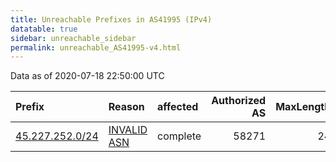 ```yaml
---
title: Unreachable Prefixes in AS41995 (IPv4)
datatable: true
sidebar: unreachable_sidebar
permalink: unreachable_AS41995-v4.html
---
```


Data as of 2020-07-18 22:50:00 UTC


<div class="datatable-begin"></div>

| Prefix                                                   | Reason                                                                                                 | affected   |   Authorized AS |   MaxLength | Anchor                                         |   unreachable /24s |
|:---------------------------------------------------------|:-------------------------------------------------------------------------------------------------------|:-----------|----------------:|------------:|:-----------------------------------------------|-------------------:|
| [45.227.252.0/24](https://stat.ripe.net/45.227.252.0/24) | [INVALID ASN](https://rpki-validator.ripe.net/announcement-preview?asn=AS41995&prefix=45.227.252.0/24) | complete   |           58271 |          24 | [LACNIC](unreachable_LACNIC_RPKI_Root-v4.html) |                  1 |

<div class="datatable-end"></div>